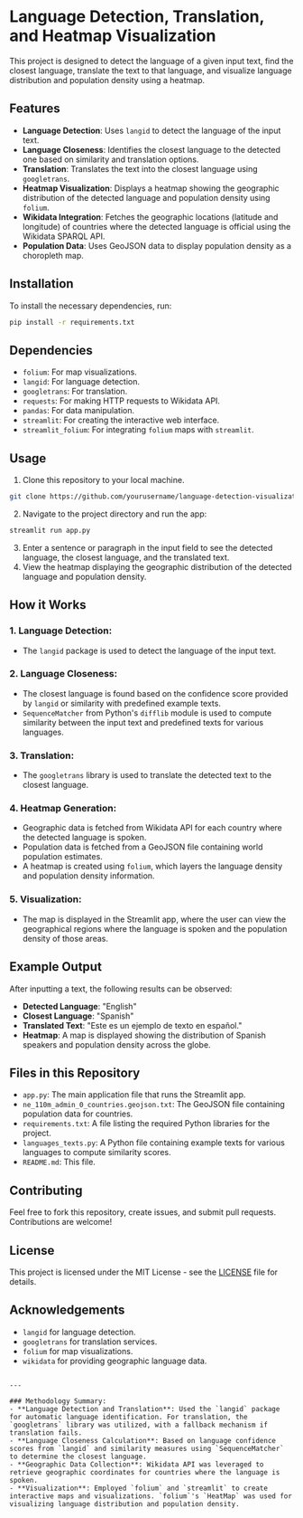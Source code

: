 

# Language Detection, Translation, and Heatmap Visualization

This project is designed to detect the language of a given input text, find the closest language, translate the text to that language, and visualize language distribution and population density using a heatmap.

## Features

- **Language Detection**: Uses `langid` to detect the language of the input text.
- **Language Closeness**: Identifies the closest language to the detected one based on similarity and translation options.
- **Translation**: Translates the text into the closest language using `googletrans`.
- **Heatmap Visualization**: Displays a heatmap showing the geographic distribution of the detected language and population density using `folium`.
- **Wikidata Integration**: Fetches the geographic locations (latitude and longitude) of countries where the detected language is official using the Wikidata SPARQL API.
- **Population Data**: Uses GeoJSON data to display population density as a choropleth map.

## Installation

To install the necessary dependencies, run:

```bash
pip install -r requirements.txt
```

## Dependencies

- `folium`: For map visualizations.
- `langid`: For language detection.
- `googletrans`: For translation.
- `requests`: For making HTTP requests to Wikidata API.
- `pandas`: For data manipulation.
- `streamlit`: For creating the interactive web interface.
- `streamlit_folium`: For integrating `folium` maps with `streamlit`.

## Usage

1. Clone this repository to your local machine.

```bash
git clone https://github.com/yourusername/language-detection-visualization.git
```

2. Navigate to the project directory and run the app:

```bash
streamlit run app.py
```

3. Enter a sentence or paragraph in the input field to see the detected language, the closest language, and the translated text.
4. View the heatmap displaying the geographic distribution of the detected language and population density.

## How it Works

### 1. **Language Detection**:
   - The `langid` package is used to detect the language of the input text.

### 2. **Language Closeness**:
   - The closest language is found based on the confidence score provided by `langid` or similarity with predefined example texts.
   - `SequenceMatcher` from Python's `difflib` module is used to compute similarity between the input text and predefined texts for various languages.

### 3. **Translation**:
   - The `googletrans` library is used to translate the detected text to the closest language.
   
### 4. **Heatmap Generation**:
   - Geographic data is fetched from Wikidata API for each country where the detected language is spoken.
   - Population data is fetched from a GeoJSON file containing world population estimates.
   - A heatmap is created using `folium`, which layers the language density and population density information.

### 5. **Visualization**:
   - The map is displayed in the Streamlit app, where the user can view the geographical regions where the language is spoken and the population density of those areas.

## Example Output

After inputting a text, the following results can be observed:

- **Detected Language**: "English"
- **Closest Language**: "Spanish"
- **Translated Text**: "Este es un ejemplo de texto en español."
- **Heatmap**: A map is displayed showing the distribution of Spanish speakers and population density across the globe.

## Files in this Repository

- `app.py`: The main application file that runs the Streamlit app.
- `ne_110m_admin_0_countries.geojson.txt`: The GeoJSON file containing population data for countries.
- `requirements.txt`: A file listing the required Python libraries for the project.
- `languages_texts.py`: A Python file containing example texts for various languages to compute similarity scores.
- `README.md`: This file.

## Contributing

Feel free to fork this repository, create issues, and submit pull requests. Contributions are welcome!

## License

This project is licensed under the MIT License - see the [LICENSE](LICENSE) file for details.

## Acknowledgements

- `langid` for language detection.
- `googletrans` for translation services.
- `folium` for map visualizations.
- `wikidata` for providing geographic language data.
```

---

### Methodology Summary:
- **Language Detection and Translation**: Used the `langid` package for automatic language identification. For translation, the `googletrans` library was utilized, with a fallback mechanism if translation fails.
- **Language Closeness Calculation**: Based on language confidence scores from `langid` and similarity measures using `SequenceMatcher` to determine the closest language.
- **Geographic Data Collection**: Wikidata API was leveraged to retrieve geographic coordinates for countries where the language is spoken. 
- **Visualization**: Employed `folium` and `streamlit` to create interactive maps and visualizations. `folium`'s `HeatMap` was used for visualizing language distribution and population density.

